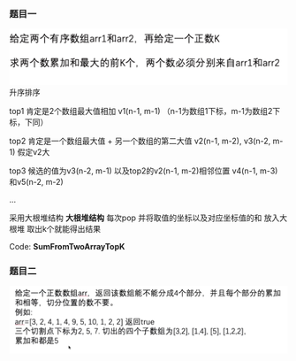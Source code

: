 ### 题目一

![](.题目以及思路_images/793e9be0.png)
升序排序
<p>top1 肯定是2个数组最大值相加 v1(n-1, m-1) （n-1为数组1下标，m-1为数组2下标，下同）</p>
<p>top2 肯定是一个数组最大值 + 另一个数组的第二大值 v2(n-1, m-2), v3(n-2, m-1) 假定v2大</p>
<p>top3 候选的值为v3(n-2, m-1) 以及top2的v2(n-1, m-2)相邻位置 v4(n-1, m-3) 和v5(n-2, m-2)</p>
<p>...</p>
<p>采用大根堆结构 <b>大根堆结构</b> 每次pop 并将取值的坐标以及对应坐标值的和 放入大根堆 取出k个就能得出结果</p>
<p>Code: <b>SumFromTwoArrayTopK</b></p>


### 题目二
![](.题目以及思路_images/07eb2b5d.png)

